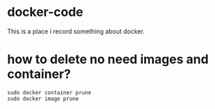# docker-code
This is a place i record something about docker.

# how to delete no need images and container?

	sudo docker container prune
	sudo docker image prune	
